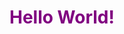 
<!DOCTYPE HTML>
  <html>
    <body>
      <h1 style="color:purple">Hello World!</h1>
    </body>
  </html>
